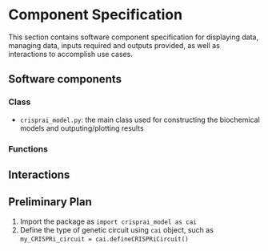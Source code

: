 # Component Specification
This section contains software component specification for displaying data, managing data, inputs required and outputs provided, as well as interactions to accomplish use cases.
## Software components

### Class
- `crisprai_model.py`: the main class used for constructing the biochemical models and outputing/plotting results

### Functions

## Interactions

## Preliminary Plan
1. Import the package as `import crisprai_model as cai`
2. Define the type of genetic circuit using `cai` object, such as `my_CRISPRi_circuit = cai.defineCRISPRiCircuit()`

